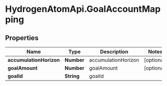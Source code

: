 # HydrogenAtomApi.GoalAccountMapping

## Properties
Name | Type | Description | Notes
------------ | ------------- | ------------- | -------------
**accumulationHorizon** | **Number** | accumulationHorizon | [optional] 
**goalAmount** | **Number** | goalAmount | [optional] 
**goalId** | **String** | goalId | 



